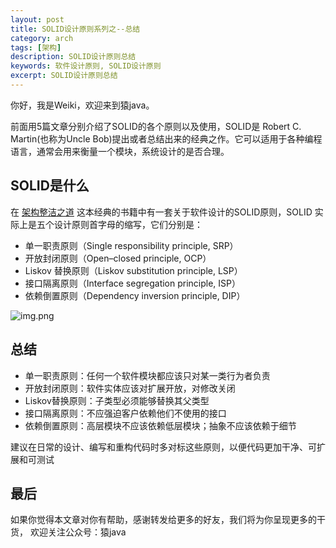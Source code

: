 ```yaml
---
layout: post
title: SOLID设计原则系列之--总结
category: arch
tags: [架构]
description: SOLID设计原则总结
keywords: 软件设计原则, SOLID设计原则
excerpt: SOLID设计原则总结
---
```

你好，我是Weiki，欢迎来到猿java。

前面用5篇文章分别介绍了SOLID的各个原则以及使用，SOLID是 Robert C. Martin(也称为Uncle Bob)提出或者总结出来的经典之作。它可以适用于各种编程语言，通常会用来衡量一个模块，系统设计的是否合理。

## SOLID是什么
在 [架构整洁之道](https://book.douban.com/subject/30333919/) 这本经典的书籍中有一套关于软件设计的SOLID原则，SOLID 实际上是五个设计原则首字母的缩写，它们分别是：

- 单一职责原则（Single responsibility principle, SRP）
- 开放封闭原则（Open–closed principle, OCP）
- Liskov 替换原则（Liskov substitution principle, LSP）
- 接口隔离原则（Interface segregation principle, ISP）
- 依赖倒置原则（Dependency inversion principle, DIP）

![img.png](https://yuanjava.cn/assets/md/framework/SOLID.png)

## 总结

- 单一职责原则：任何一个软件模块都应该只对某一类行为者负责
- 开放封闭原则：软件实体应该对扩展开放，对修改关闭
- Liskov替换原则：子类型必须能够替换其父类型
- 接口隔离原则：不应强迫客户依赖他们不使用的接口
- 依赖倒置原则：高层模块不应该依赖低层模块；抽象不应该依赖于细节

建议在日常的设计、编写和重构代码时多对标这些原则，以便代码更加干净、可扩展和可测试


## 最后
如果你觉得本文章对你有帮助，感谢转发给更多的好友，我们将为你呈现更多的干货， 欢迎关注公众号：猿java

